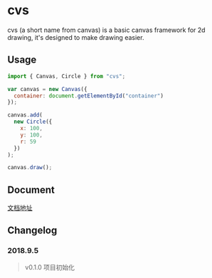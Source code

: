 # cvs

cvs (a short name from canvas) is a basic canvas framework for 2d drawing, it's designed to make drawing easier.

## Usage

```js
import { Canvas, Circle } from "cvs";

var canvas = new Canvas({
  container: document.getElementById("container")
});

canvas.add(
  new Circle({
    x: 100,
    y: 100,
    r: 59
  })
);

canvas.draw();
```

## Document

[文档地址](https://hamger.github.io/cvs/#/)

## Changelog

### 2018.9.5

> v0.1.0 项目初始化
